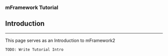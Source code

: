 ### mFramework Tutorial
## Introduction
----

This page serves as an Introduction to mFramework2

    TODO: Write Tutorial Intro